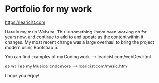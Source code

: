 # Portfolio for my work

https://learicist.com

Here is my main Website. This is something I have been working on for years now, and continue to add to and update as the content within it changes. My most recent change was a large overhaul to bring the project modern using Bootstrap 5.

You can find examples of my Coding work --> learicist.com/webDev.html   

as well as my Musical endeavors -->  learicist.com/music.html  


I hope you enjoy!

